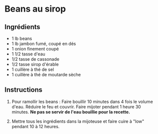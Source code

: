 # Beans au sirop

## Ingrédients

- 1 lb beans
- 1 lb jambon fumé, coupé en dés
- 1 onion finement coupé
- 1 1/2 tasse d'eau
- 1/2 tasse de cassonade
- 1/2 tasse sirop d'érable
- 1 cuillère à thé de sel
- 1 cuillère à thé de moutarde sèche

## Instructions

1. Pour ramollir les beans :
   Faire bouillir 10 minutes dans 4 fois le volume d'eau. Réduire le feu et couvrir. Faire mijoter pendant 1 heure 30 minutes. **Ne pas se servir de l'eau bouillie pour la recette.**

2. Mettre tous les ingrédients dans la mijoteuse et faire cuire à "low" pendant 10 à 12 heures.
